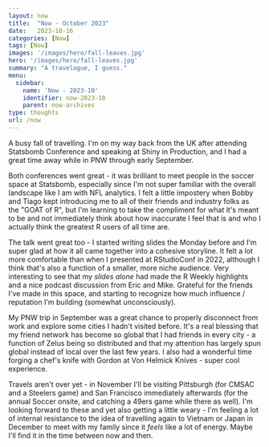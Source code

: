 ```yaml
---
layout: now
title:  "Now - October 2023"
date:   2023-10-16
categories: [Now]
tags: [Now]
images: '/images/hero/fall-leaves.jpg'
hero: '/images/hero/fall-leaves.jpg'
summary: "A travelogue, I guess."
menu:
  sidebar:
    name: 'Now - 2023-10'
    identifier: now-2023-10
    parent: now-archives
type: thoughts
url: /now
---
```


A busy fall of travelling. I'm on my way back from the UK after attending Statsbomb 
Conference and speaking at Shiny in Production, and I had a great time away while 
in PNW through early September.  

Both conferences went great - it was brilliant to meet people in the soccer space
at Statsbomb, especially since I'm not super familiar with the overall landscape
like I am with NFL analytics. I felt a little impostery when Bobby and Tiago kept 
introducing me to all of their friends and industry folks as the "GOAT of R", but 
I'm learning to take the compliment for what it's meant to be and not immediately 
think about how inaccurate I feel that is and who I actually think the greatest 
R users of all time are. 

The talk went great too - I started writing slides the Monday before and I'm 
super glad at how it all came together into a cohesive storyline. It felt a lot
more comfortable than when I presented at RStudioConf in 2022, although I think 
that's also a function of a smaller, more niche audience. Very interesting to see
that my _slides alone_ had made the R Weekly highlights and a nice podcast discussion 
from Eric and Mike. Grateful for the friends I've made in this space, and starting
to recognize how much influence / reputation I'm building (somewhat unconsciously).

My PNW trip in September was a great chance to properly disconnect from work and 
explore some cities I hadn't visited before. It's a real blessing that my friend
network has become so global that I had friends in every city - a function of 
Zelus being so distributed and that my attention has largely spun global instead 
of local over the last few years. I also had a wonderful time forging a chef's knife 
with Gordon at Von Helmick Knives - super cool experience. 

Travels aren't over yet - in November I'll be visiting Pittsburgh (for CMSAC and 
a Steelers game) and San Francisco immediately afterwards (for the annual Soccer 
onsite, and catching a 49ers game while there as well). I'm looking forward to these
and yet also getting a little weary - I'm feeling a lot of internal resistance to 
the idea of travelling again to Vietnam or Japan in December to meet with my family
since it _feels_ like a lot of energy. Maybe I'll find it in the time between
now and then.

